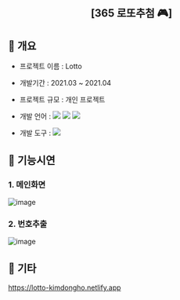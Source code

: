 <div align="center">
  <h2> [365 로또추첨 🎮] </h2>
</div>

## 📌 개요
- 프로젝트 이름 : Lotto
- 개발기간 : 2021.03 ~ 2021.04
- 프로젝트 규모 : 개인 프로젝트
- 개발 언어 : 
  <img src="https://img.shields.io/badge/HTML-E34F26?style=flat&logo=html5&logoColor=white">
  <img src="https://img.shields.io/badge/CSS-1572B6?style=flat&logo=css3&logoColor=white">
  <img src="https://img.shields.io/badge/Javascript-F7DF1E?style=flat&logo=javascript&logoColor=black">

- 개발 도구 :
  <img src="https://img.shields.io/badge/Atom-66595C?style=flat&logo=Atom&logoColor=white">

## 📌 기능시연
### 1. 메인화면
![image](https://github.com/tubus1130/ToyProject_Lotto/assets/50819376/53d707ba-a513-4783-876d-865b87bdf28c)
### 2. 번호추출
![image](https://github.com/tubus1130/ToyProject_Lotto/assets/50819376/589be8c7-7c41-4f3d-a232-30de74019c0b)

## 📌 기타
https://lotto-kimdongho.netlify.app

